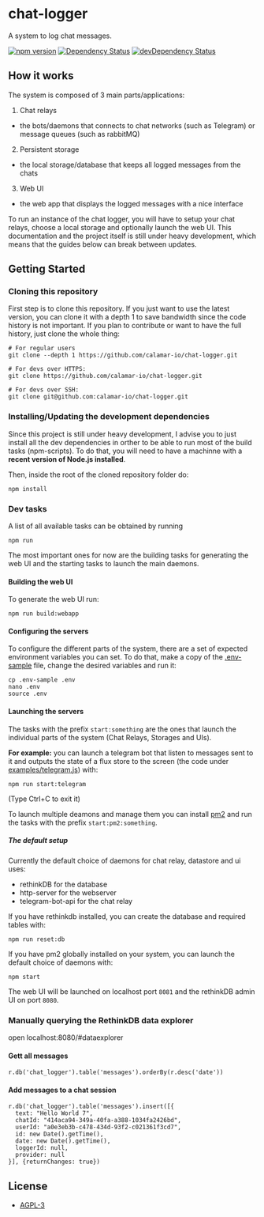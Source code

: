 # chat-logger
A system to log chat messages.

[![npm version](https://badge.fury.io/js/chat-logger.svg)](https://badge.fury.io/js/chat-logger)
[![Dependency Status](https://david-dm.org/calamar-io/chat-logger.svg)](https://david-dm.org/calamar-io/chat-logger)
[![devDependency Status](https://david-dm.org/calamar-io/chat-logger/dev-status.svg)](https://david-dm.org/calamar-io/chat-logger#info=devDependencies)


## How it works

The system is composed of 3 main parts/applications:

1. Chat relays
  - the bots/daemons that connects to chat networks (such as Telegram) or
  message queues (such as rabbitMQ)
2. Persistent storage
  - the local storage/database that keeps all logged messages from the chats
3. Web UI
  - the web app that displays the logged messages with a nice interface

To run an instance of the chat logger, you will have to setup your chat relays,
choose a local storage and optionally launch the web UI. This documentation
and the project itself is still under heavy development, which means that the
guides below can break between updates.

## Getting Started

### Cloning this repository
First step is to clone this repository. If you just want to use the latest
version, you can clone it with a depth 1 to save bandwidth since the code
history is not important. If you plan to contribute or want to have the full
history, just clone the whole thing:

```shell
# For regular users
git clone --depth 1 https://github.com/calamar-io/chat-logger.git

# For devs over HTTPS:
git clone https://github.com/calamar-io/chat-logger.git

# For devs over SSH:
git clone git@github.com:calamar-io/chat-logger.git
```

### Installing/Updating the development dependencies

Since this project is still under heavy development, I advise you to just
install all the dev dependencies in orther to be able to run most of the build
tasks (npm-scripts). To do that, you will need to have a machinne with a
**recent version of Node.js installed**.

Then, inside the root of the cloned repository folder do:
```shell
npm install
```

### Dev tasks

A list of all available tasks can be obtained by running
```shell
npm run
```

The most important ones for now are the building tasks for generating the web UI
and the starting tasks to launch the main daemons.

#### Building the web UI

To generate the web UI run:
```shell
npm run build:webapp
```

#### Configuring the servers

To configure the different parts of the system, there are a set of expected
environment variables you can set. To do that, make a copy of the [.env-sample][envsample]
file, change the desired variables and run it:

```shell
cp .env-sample .env
nano .env
source .env
```

#### Launching the servers

The tasks with the prefix ```start:something``` are the ones that launch
the individual parts of the system (Chat Relays, Storages and UIs).

**For example:** you
can launch a telegram bot that listen to messages sent to it and outputs the
state of a flux store to the screen (the code under [examples/telegram.js][telegram-example])
with:

```shell
npm run start:telegram
```

(Type Ctrl+C to exit it)

To launch multiple deamons and manage them you can install [pm2][pm2]
and run the tasks with the prefix ```start:pm2:something```.

##### The default setup

Currently the default choice of daemons for chat relay, datastore and ui uses:

- rethinkDB for the database
- http-server for the webserver
- telegram-bot-api for the chat relay

If you have rethinkdb installed, you can create the database and required tables with:

```shell
npm run reset:db
```

If you have pm2 globally installed on your system, you can launch
the default choice of daemons with:

```shell
npm start
```

The web UI will be launched on localhost port ```8081``` and the rethinkDB admin UI on
port ```8080```.

### Manually querying the RethinkDB data explorer

open localhost:8080/#dataexplorer

#### Gett all messages

```
r.db('chat_logger').table('messages').orderBy(r.desc('date'))
```

#### Add messages to a chat session

```
r.db('chat_logger').table('messages').insert([{
  text: "Hello World 7",
  chatId: "414aca94-349a-40fa-a388-1034fa2426bd",
  userId: "a0e3eb3b-c478-434d-93f2-c021361f3cd7",
  id: new Date().getTime(),
  date: new Date().getTime(),
  loggerId: null,
  provider: null
}], {returnChanges: true})
```


## License

- [AGPL-3][license]

[telegram-example]: https://github.com/calamar-io/chat-logger/blob/master/examples/telegram.js
[envsample]: https://github.com/calamar-io/chat-logger/blob/master/.env-sample
[pm2]: http://pm2.keymetrics.io/
[license]: https://github.com/calamar-io/chat-logger/blob/master/LICENSE.txt
